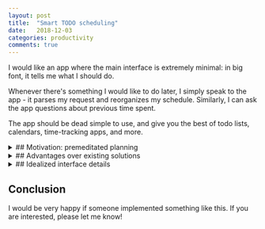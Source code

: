 ```yaml
---
layout: post
title:  "Smart TODO scheduling"
date:   2018-12-03
categories: productivity
comments: true
---
```


I would like an app where the main interface is extremely minimal: in big font, it tells me what I should do.

Whenever there's something I would like to do later, I simply speak to the app - it parses my request and reorganizes my schedule.  Similarly, I can ask the app questions about previous time spent.

The app should be dead simple to use, and give you the best of todo lists, calendars, time-tracking apps, and more.

<details markdown=1>
<summary markdown=1>
## Motivation: premeditated planning
</summary>
In general, I often find myself with free time and no particular idea of what I should do.
On the other hand, occasionally I think of things which aren't habitual, but that I should be doing more of, e.g. calling my family.
But when the free time comes along, it takes much more effort to remember things I should be doing.
Ideally, I should premeditate about how I'd like to spend my time, and then later act faithfully on that without with low cognitive overhead.

You can imagine yourself in two possible modes, "CEO" and "worker".  Most time is spent in worker mode, doing things you decided in CEO mode.
(You might switch fluidly between the two modes, but ideally not too much.)
To facilitate this, we use software:  CEO me enters a list of tasks (and priorities and deadlines) into some app, and worker me repeatedly does *whatever the app says*.
The app is my boss, but since I program it, I'm my own boss.
</details>

<details markdown=1>
<summary markdown=1>
## Advantages over existing solutions
</summary>

Absorbing the functionality of both todo lists and calendars gives additional advantages.
Fundamentally, this is because both are tracking ways you should spend time.
Here are some examples:

- When I add an event, it can tell me what the marginal time would've been used for.  Is that acquaintance's birthday party really better than an hour of running or playing music? This is especially useful for people who tend to over-schedule themselves.
- There's less cognitive overhead if only using a single mechanism to decide what to do.  When I have todo list only for unstructured time, it's hard to make a habit of following it.  If that list is also your calendar, you might find it easier to stick to.
- It's easy to see overviews of your time spent, if it's all in one place.  So time-tracking comes nearly for free.
</details>

<details markdown=1>
<summary markdown=1>
## Idealized interface details
</summary>


Here's an idealized version of the app I imagine, at a high level.
I think it's quite hard to implement well (**Update**: 5 years later, I think this is highly doable), but there is a large spectrum of simpler versions.


### Basic actions

There are three main classes of actions, **Plan**, **Do**, and **Reflect**, corresponding to the life cycle of tasks.
The default screen is a "Do" screen.
But you can prompt the app with queries to either plan new tasks or reflect on past tasks, in which case the app may show relevant information, such as a calendar.
When you exit a planning/reflecting session, it goes back to the "Do" screen.

<details markdown=1>
<summary markdown=1>
#### **Plan**
</summary>

You can add and edit tasks, in natural language, like:
- I'd like to sleep about 8 hours a day.  I never need more than 9 hours and always need at least 6
- I'd like to go for a 30 minute run on days with no other exercise planned, preferably in the morning.  Then I should shower right after.
- I should make an doctor's appointment every April and then enter the appointment time as a new task afterwards
- I'd like to get eggs and milk the next time I'm at the grocery store
- I have dinner with Bob on Friday at 6 PM, at his apartment
- Move my meeting with Eve to 8 PM
- I'd like to attend Saturday book club every other month, instead of every month
- Every day before sleeping, I should rate how happy my day was.
- I'd like to sleep 15 extra minutes per day, for the next 2 months.  In 2 months, set an event for me to compare happiness before and after.
- I'd like to reflect and plan my time every Sunday morning.

The app may ask clarifying questions, that you can optionally respond to.
- *How long do you take to shower?*
- *You're already busy on Friday 6 PM with Alice's birthday party.  Would you like to skip that?*

It can also just comment.
- *You will lose one hour of piano practice time.*

</details>

<details markdown=1>
<summary markdown=1>
#### **Do**
</summary>

There's a screen that tells you what to do.  You can either select Done or Skip.

If you mark the task "Done", you can optionally enter additional feedback/notes
- I was unable to finish this essay tonight.  It will take me another 2 hours or so.
- I finished this 15 minutes ago, and spent the last 15 minutes going to the gas station
- Alice's party was not as cool as I expected

If you "Skip", which is by default discouraged, you can/should enter a justification
- I only have 10 minutes before I'm getting picked up
- I'm at the mall, this task should be done at home
- I don't have the energy or willpower to exercise

</details>

<details markdown=1>
<summary markdown=1>
#### **Reflect**
</summary>


It's easy to query about tasks, which is useful during planning
- Show all planned exercise in the next month
- What are the next few times I plan to see either Alice or Bob?

And easy to query about time spent
- Show me a summary of time spent in the last week.
- Show me a graph of time spent exercising, week by week.
- What tasks do I skip often?
- What tasks do I want to do, but don't have time for?
- Show me tasks that took longer than I expected

</details>

<details markdown=1>
<summary markdown=1>
### Bells and whistles
</summary>


Obviously this app is not entirely fleshed out.  For example:

- You'd want integration with Google Calendar and have notifications for event-type items
- You should be able to attaching notes or subtasks to existing tasks
  - Add "buy bananas" to my shopping list
  - Add "Increase leisure time" to my next planning session
- It would be good to use location services in a smart way, if the user desires it

The list of feature requests is probably endless :)

Also, some suggestions for the name of such an app:
- Lachesis or Decima, the second of the Three Fates who measured and apportioned the thread of life.
- Remembear, in the spirit of Beeminder (if the Fates are too serious!)
</details>

</details>

## Conclusion

I would be very happy if someone implemented something like this.  If you are interested, please let me know!
